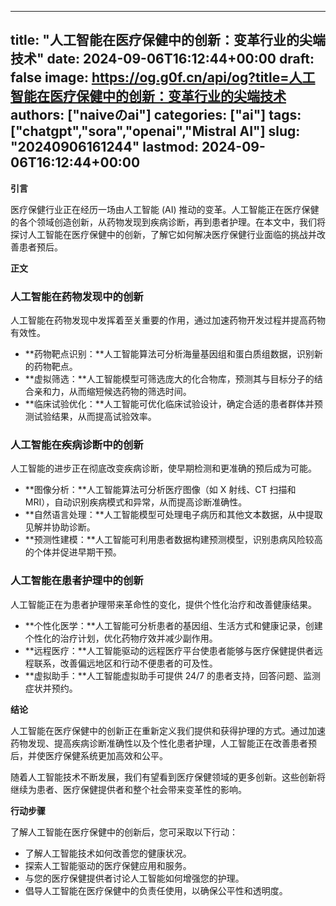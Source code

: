 
---
title: "人工智能在医疗保健中的创新：变革行业的尖端技术"
date: 2024-09-06T16:12:44+00:00
draft: false
image: https://og.g0f.cn/api/og?title=人工智能在医疗保健中的创新：变革行业的尖端技术
authors: ["naiveのai"]
categories: ["ai"]
tags: ["chatgpt","sora","openai","Mistral AI"]
slug: "20240906161244"
lastmod: 2024-09-06T16:12:44+00:00
---
**引言**

医疗保健行业正在经历一场由人工智能 (AI) 推动的变革。人工智能正在医疗保健的各个领域创造创新，从药物发现到疾病诊断，再到患者护理。在本文中，我们将探讨人工智能在医疗保健中的创新，了解它如何解决医疗保健行业面临的挑战并改善患者预后。

**正文**

### 人工智能在药物发现中的创新

人工智能在药物发现中发挥着至关重要的作用，通过加速药物开发过程并提高药物有效性。

- **药物靶点识别：**人工智能算法可分析海量基因组和蛋白质组数据，识别新的药物靶点。
- **虚拟筛选：**人工智能模型可筛选庞大的化合物库，预测其与目标分子的结合亲和力，从而缩短候选药物的筛选时间。
- **临床试验优化：**人工智能可优化临床试验设计，确定合适的患者群体并预测试验结果，从而提高试验效率。

### 人工智能在疾病诊断中的创新

人工智能的进步正在彻底改变疾病诊断，使早期检测和更准确的预后成为可能。

- **图像分析：**人工智能算法可分析医疗图像（如 X 射线、CT 扫描和 MRI），自动识别疾病模式和异常，从而提高诊断准确性。
- **自然语言处理：**人工智能模型可处理电子病历和其他文本数据，从中提取见解并协助诊断。
- **预测性建模：**人工智能可利用患者数据构建预测模型，识别患病风险较高的个体并促进早期干预。

### 人工智能在患者护理中的创新

人工智能正在为患者护理带来革命性的变化，提供个性化治疗和改善健康结果。

- **个性化医学：**人工智能可分析患者的基因组、生活方式和健康记录，创建个性化的治疗计划，优化药物疗效并减少副作用。
- **远程医疗：**人工智能驱动的远程医疗平台使患者能够与医疗保健提供者远程联系，改善偏远地区和行动不便患者的可及性。
- **虚拟助手：**人工智能虚拟助手可提供 24/7 的患者支持，回答问题、监测症状并预约。

**结论**

人工智能在医疗保健中的创新正在重新定义我们提供和获得护理的方式。通过加速药物发现、提高疾病诊断准确性以及个性化患者护理，人工智能正在改善患者预后，并使医疗保健系统更加高效和公平。

随着人工智能技术不断发展，我们有望看到医疗保健领域的更多创新。这些创新将继续为患者、医疗保健提供者和整个社会带来变革性的影响。

**行动步骤**

了解人工智能在医疗保健中的创新后，您可采取以下行动：

- 了解人工智能技术如何改善您的健康状况。
- 探索人工智能驱动的医疗保健应用和服务。
- 与您的医疗保健提供者讨论人工智能如何增强您的护理。
- 倡导人工智能在医疗保健中的负责任使用，以确保公平性和透明度。